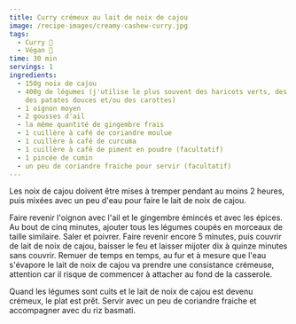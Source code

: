 ```yaml
---
title: Curry crémeux au lait de noix de cajou
image: /recipe-images/creamy-cashew-curry.jpg
tags:
  - Curry 🍲
  - Végan 🌱
time: 30 min
servings: 1
ingredients:
  - 150g noix de cajou
  - 400g de légumes (j'utilise le plus souvent des haricots verts, des poivrons,
    des patates douces et/ou des carottes)
  - 1 oignon moyen
  - 2 gousses d'ail
  - la même quantité de gingembre frais
  - 1 cuillère à café de coriandre moulue
  - 1 cuillère à café de curcuma
  - 1 cuillère à café de piment en poudre (facultatif)
  - 1 pincée de cumin
  - un peu de coriandre fraiche pour servir (facultatif)
---
```

Les noix de cajou doivent être mises à tremper pendant au moins 2 heures, puis mixées avec un peu d'eau pour faire le lait de noix de cajou.

Faire revenir l'oignon avec l'ail et le gingembre émincés et avec les épices. Au bout de cinq minutes, ajouter tous les légumes coupés en morceaux de taille similaire. Saler et poivrer. Faire revenir encore 5 minutes, puis couvrir de lait de noix de cajou, baisser le feu et laisser mijoter dix à quinze minutes sans couvrir. Remuer de temps en temps, au fur et à mesure que l'eau s'évapore le lait de noix de cajou va prendre une consistance crémeuse, attention car il risque de commencer à attacher au fond de la casserole.

Quand les légumes sont cuits et le lait de noix de cajou est devenu crémeux, le plat est prêt. Servir avec un peu de coriandre fraiche et accompagner avec du riz basmati.